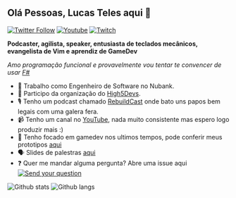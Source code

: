 ## Olá Pessoas, Lucas Teles aqui 👋
[![Twitter Follow](https://img.shields.io/twitter/follow/lucasteles42?style=flat-square&color=blueviolet)](https://twitter.com/LucasTeles42)
[![Youtube](https://img.shields.io/youtube/channel/subscribers/UCnI7fLVMhv28rjcUH-fON0w?color=blueviolet&style=flat-square&label=YouTube)](https://www.youtube.com/user/Lucas1teles)
[![Twitch](https://img.shields.io/twitch/status/LucasTeles42?style=flat-square&color=blueviolet)](https://www.twitch.tv/lucasteles42)

**Podcaster, agilista, speaker, entusiasta de teclados mecânicos, evangelista de Vim e aprendiz de GameDev**  

_Amo programação funcional e provavelmente vou tentar te convencer de usar [F#](https://fsharp.org/)_

* 💜  Trabalho como Engenheiro de Software no Nubank.
* 🙏  Participo da organização do [High5Devs](http://high5devs.com/).
* 🎙  Tenho um podcast chamado [RebuildCast](https://lucasteles.dev/) onde bato uns papos bem legais com uma galera fera.
* 📹  Tenho um canal no [YouTube](https://www.youtube.com/user/Lucas1teles/featured), nada muito consistente mas espero logo produzir mais :)
* 👾  Tenho focado em gamedev nos ultimos tempos, pode conferir meus prototipos [aqui](https://lucasteles.itch.io/)
* 🗣  Slides de palestras [aqui](https://www.slideshare.net/LucasTeles25)
* ❓  Quer me mandar alguma pergunta? Abre uma issue aqui [![Send your question](https://badgen.net/github/open-issues/lucasteles/lucasteles?color=purple)](https://github.com/lucasteles/lucasteles/issues)


![Github stats](https://github-readme-stats.vercel.app/api?username=lucasteles&theme=synthwave&count_private=true&show_icons=true)
![Github langs](https://github-readme-stats.vercel.app/api/top-langs/?username=lucasteles&theme=synthwave&layout=compact)


